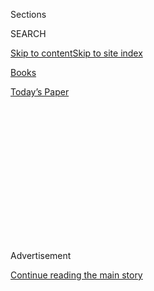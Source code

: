 <div id="app">

<div>

<div>

<div>

<div class="NYTAppHideMasthead css-1q2w90k e1suatyy0">

<div class="section css-ui9rw0 e1suatyy2">

<div class="css-eph4ug er09x8g0">

<div class="css-6n7j50">

</div>

<span class="css-1dv1kvn">Sections</span>

<div class="css-10488qs">

<span class="css-1dv1kvn">SEARCH</span>

</div>

[Skip to content](#site-content)[Skip to site
index](#site-index)

</div>

<div id="masthead-section-label" class="css-1wr3we4 eaxe0e00">

[Books](https://www.nytimes3xbfgragh.onion/section/books)

</div>

<div class="css-10698na e1huz5gh0">

</div>

</div>

<div id="masthead-bar-one" class="section hasLinks css-15hmgas e1csuq9d3">

<div class="css-uqyvli e1csuq9d0">

</div>

<div class="css-1uqjmks e1csuq9d1">

</div>

<div class="css-9e9ivx">

[](https://myaccount.nytimes3xbfgragh.onion/auth/login?response_type=cookie&client_id=vi)

</div>

<div class="css-1bvtpon e1csuq9d2">

[Today’s
Paper](https://www.nytimes3xbfgragh.onion/section/todayspaper)

</div>

</div>

</div>

</div>

<div data-aria-hidden="false">

<div id="site-content" data-role="main">

<div>

<div class="css-1aor85t" style="opacity:0.000000001;z-index:-1;visibility:hidden">

<div class="css-1hqnpie">

<div class="css-epjblv">

<span class="css-17xtcya">[Books](/section/books)</span><span class="css-x15j1o">|</span><span class="css-fwqvlz">Discussion
Questions for ‘Heart: A
History’</span>

</div>

<div class="css-k008qs">

<div class="css-1iwv8en">

<span class="css-18z7m18"></span>

<div>

</div>

</div>

<span class="css-1n6z4y">https://nyti.ms/2RuDSk6</span>

<div class="css-1705lsu">

<div class="css-4xjgmj">

<div class="css-4skfbu" data-role="toolbar" data-aria-label="Social Media Share buttons, Save button, and Comments Panel with current comment count" data-testid="share-tools">

  - 
  - 
  - 
  - 
    
    <div class="css-6n7j50">
    
    </div>

  - 

</div>

</div>

</div>

</div>

</div>

</div>

<div id="NYT_TOP_BANNER_REGION" class="css-13pd83m">

</div>

<div id="top-wrapper" class="css-1sy8kpn">

<div id="top-slug" class="css-l9onyx">

Advertisement

</div>

[Continue reading the main
story](#after-top)

<div class="ad top-wrapper" style="text-align:center;height:100%;display:block;min-height:250px">

<div id="top" class="place-ad" data-position="top" data-size-key="top">

</div>

</div>

<div id="after-top">

</div>

</div>

<div id="sponsor-wrapper" class="css-1hyfx7x">

<div id="sponsor-slug" class="css-19vbshk">

Supported by

</div>

[Continue reading the main
story](#after-sponsor)

<div id="sponsor" class="ad sponsor-wrapper" style="text-align:center;height:100%;display:block">

</div>

<div id="after-sponsor">

</div>

</div>

Now Read
This

<div class="css-1vkm6nb ehdk2mb0">

# Discussion Questions for ‘Heart: A History’

</div>

<div class="css-79elbk" data-testid="photoviewer-wrapper">

<div class="css-z3e15g" data-testid="photoviewer-wrapper-hidden">

</div>

<div class="css-1a48zt4 ehw59r15" data-testid="photoviewer-children">

![<span class="css-cnj6d5 e1z0qqy90" itemprop="copyrightHolder"><span class="css-1ly73wi e1tej78p0">Credit...</span><span><span>Alessandra
Montalto/The New York
Times</span></span></span>](https://static01.graylady3jvrrxbe.onion/images/2019/01/03/books/03JAUHAR-questions-book/merlin_148713138_65a05d03-2519-46b1-8179-01a1a7c7fab0-articleLarge.jpg?quality=75&auto=webp&disable=upscale)

</div>

</div>

<div class="css-xt80pu e12qa4dv0">

<div class="css-1w184yk e1m0lo4l0">

Jan. 3,
2019

<div class="css-4xjgmj">

<div class="css-d8bdto" data-role="toolbar" data-aria-label="Social Media Share buttons, Save button, and Comments Panel with current comment count" data-testid="share-tools">

  - 
  - 
  - 
  - 
    
    <div class="css-6n7j50">
    
    </div>

  - 

</div>

</div>

</div>

</div>

<div class="section meteredContent css-1r7ky0e" name="articleBody" itemprop="articleBody">

<div class="css-1fanzo5 StoryBodyCompanionColumn">

<div class="css-53u6y8">

Our January pick for the PBS NewsHour-New York Times book club is
[Sandeep Jauhar’s “Heart: A
History,”](https://www.nytimes3xbfgragh.onion/2018/11/05/books/review/heart-sandeep-jauhar.html?rref=collection%2Fspotlightcollection%2Fnow-read-this&action=click&contentCollection=books&region=rank&module=package&version=highlights&contentPlacement=2&pgtype=collection)
an exploration of our most vital organ and favored metaphor. Become a
member of the book club by joining our [Facebook
group](https://www.facebookcorewwwi.onion/groups/NowReadThisBookClub),
or by signing up to our
[newsletter](https://pbs.us1.list-manage.com/subscribe?u=8aa1c620fd96b27384151c36e&id=2fe6581b35).
Learn more about the book club
[here](https://www.pbs.org/newshour/arts/what-is-now-read-this).

</div>

</div>

<div class="css-79elbk" data-testid="photoviewer-wrapper">

<div class="css-z3e15g" data-testid="photoviewer-wrapper-hidden">

</div>

<div class="css-1a48zt4 ehw59r15" data-testid="photoviewer-children">

![<span class="css-16f3y1r e13ogyst0" data-aria-hidden="true">Sandeep
Jauhar is the author of “Heart: A
History.”</span><span class="css-cnj6d5 e1z0qqy90" itemprop="copyrightHolder"><span class="css-1ly73wi e1tej78p0">Credit...</span><span>Beowulf
Sheehan</span></span>](https://static01.graylady3jvrrxbe.onion/images/2019/01/03/books/03JAUHAR-QUESTIONS-photo/03JAUHAR-QUESTIONS-photo-articleLarge.jpg?quality=75&auto=webp&disable=upscale)

</div>

</div>

<div class="css-1fanzo5 StoryBodyCompanionColumn">

<div class="css-53u6y8">

*\[Read* [*The Times review of “Heart: A History,” by Sandeep
Jauhar.*](https://www.nytimes3xbfgragh.onion/2018/11/05/books/review/heart-sandeep-jauhar.html?rref=collection%2Fspotlightcollection%2Fnow-read-this&action=click&contentCollection=books&region=rank&module=package&version=highlights&contentPlacement=2&pgtype=collection)*\]*

Below are questions to help guide your discussions as you read the book
over the next month. You can also submit your own questions for Jauhar
on our [Facebook
page](https://www.facebookcorewwwi.onion/groups/NowReadThisBookClub),
which he will answer on the NewsHour broadcast at the end of the month.
Spoiler alert on questions further down.

1\. Why do you think Jauhar opened “Heart” with his perspective as a
patient, not as a doctor?

2\. Jauhar says the heart became his obsession because of his family
history. Do you have relatable history in your own family?

</div>

</div>

<div class="css-1fanzo5 StoryBodyCompanionColumn">

<div class="css-53u6y8">

3\. The heart is the only organ that can move itself. What else is
unique about it?

4\. Jauhar takes us through many heart studies and experiments that help
us understand how the organ works and how to fix it. Which of these
surprised you?

5\. “Heart” tells us that you can actually die of a broken heart. How
does this happen?

6\. Why do you think the heart became such a powerful metaphor for
romantic love, and for the soul?

7\. The book includes many diagrams, photos and works of visual art
depicting the heart. Which did you find most useful or illuminating?

8\. How do you feel about all of the animal testing done so humans can
learn about the heart and how it can fail?

9\. Heart disease is the leading cause of death for men and women. Why?

10\. How does understanding the human heart help us better understand
ourselves as a species?

</div>

</div>

<div class="css-1fanzo5 StoryBodyCompanionColumn">

<div class="css-53u6y8">

11\. Jauhar describes the devices invented to treat heart disease, but
argues we are better off focusing on how we live. Do you agree?

12\. The end of the book returns to Jauhar’s family history with heart
disease. What did you learn about your own?

13\. How will this book change how you live, if at all?

</div>

</div>

</div>

<div>

</div>

<div>

</div>

<div>

</div>

<div>

<div id="bottom-wrapper" class="css-1ede5it">

<div id="bottom-slug" class="css-l9onyx">

Advertisement

</div>

[Continue reading the main
story](#after-bottom)

<div id="bottom" class="ad bottom-wrapper" style="text-align:center;height:100%;display:block;min-height:90px">

</div>

<div id="after-bottom">

</div>

</div>

</div>

</div>

</div>

## Site Index

<div>

</div>

## Site Information Navigation

  - [© <span>2020</span> <span>The New York Times
    Company</span>](https://help.nytimes3xbfgragh.onion/hc/en-us/articles/115014792127-Copyright-notice)

<!-- end list -->

  - [NYTCo](https://www.nytco.com/)
  - [Contact
    Us](https://help.nytimes3xbfgragh.onion/hc/en-us/articles/115015385887-Contact-Us)
  - [Work with us](https://www.nytco.com/careers/)
  - [Advertise](https://nytmediakit.com/)
  - [T Brand Studio](http://www.tbrandstudio.com/)
  - [Your Ad
    Choices](https://www.nytimes3xbfgragh.onion/privacy/cookie-policy#how-do-i-manage-trackers)
  - [Privacy](https://www.nytimes3xbfgragh.onion/privacy)
  - [Terms of
    Service](https://help.nytimes3xbfgragh.onion/hc/en-us/articles/115014893428-Terms-of-service)
  - [Terms of
    Sale](https://help.nytimes3xbfgragh.onion/hc/en-us/articles/115014893968-Terms-of-sale)
  - [Site
    Map](https://spiderbites.nytimes3xbfgragh.onion)
  - [Help](https://help.nytimes3xbfgragh.onion/hc/en-us)
  - [Subscriptions](https://www.nytimes3xbfgragh.onion/subscription?campaignId=37WXW)

</div>

</div>

</div>

</div>
